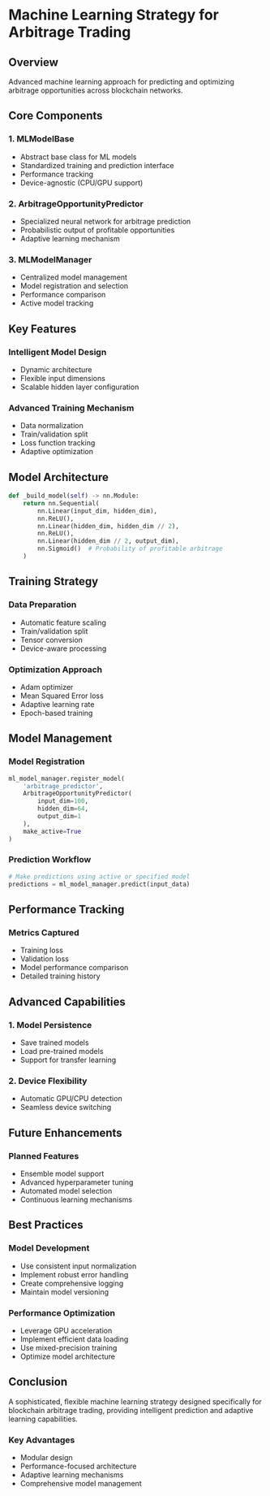 # Machine Learning Strategy for Arbitrage Trading

## Overview
Advanced machine learning approach for predicting and optimizing arbitrage opportunities across blockchain networks.

## Core Components

### 1. MLModelBase
- Abstract base class for ML models
- Standardized training and prediction interface
- Performance tracking
- Device-agnostic (CPU/GPU support)

### 2. ArbitrageOpportunityPredictor
- Specialized neural network for arbitrage prediction
- Probabilistic output of profitable opportunities
- Adaptive learning mechanism

### 3. MLModelManager
- Centralized model management
- Model registration and selection
- Performance comparison
- Active model tracking

## Key Features

### Intelligent Model Design
- Dynamic architecture
- Flexible input dimensions
- Scalable hidden layer configuration

### Advanced Training Mechanism
- Data normalization
- Train/validation split
- Loss function tracking
- Adaptive optimization

## Model Architecture

```python
def _build_model(self) -> nn.Module:
    return nn.Sequential(
        nn.Linear(input_dim, hidden_dim),
        nn.ReLU(),
        nn.Linear(hidden_dim, hidden_dim // 2),
        nn.ReLU(),
        nn.Linear(hidden_dim // 2, output_dim),
        nn.Sigmoid()  # Probability of profitable arbitrage
    )
```

## Training Strategy

### Data Preparation
- Automatic feature scaling
- Train/validation split
- Tensor conversion
- Device-aware processing

### Optimization Approach
- Adam optimizer
- Mean Squared Error loss
- Adaptive learning rate
- Epoch-based training

## Model Management

### Model Registration
```python
ml_model_manager.register_model(
    'arbitrage_predictor', 
    ArbitrageOpportunityPredictor(
        input_dim=100,
        hidden_dim=64,
        output_dim=1
    ),
    make_active=True
)
```

### Prediction Workflow
```python
# Make predictions using active or specified model
predictions = ml_model_manager.predict(input_data)
```

## Performance Tracking

### Metrics Captured
- Training loss
- Validation loss
- Model performance comparison
- Detailed training history

## Advanced Capabilities

### 1. Model Persistence
- Save trained models
- Load pre-trained models
- Support for transfer learning

### 2. Device Flexibility
- Automatic GPU/CPU detection
- Seamless device switching

## Future Enhancements

### Planned Features
- Ensemble model support
- Advanced hyperparameter tuning
- Automated model selection
- Continuous learning mechanisms

## Best Practices

### Model Development
- Use consistent input normalization
- Implement robust error handling
- Create comprehensive logging
- Maintain model versioning

### Performance Optimization
- Leverage GPU acceleration
- Implement efficient data loading
- Use mixed-precision training
- Optimize model architecture

## Conclusion
A sophisticated, flexible machine learning strategy designed specifically for blockchain arbitrage trading, providing intelligent prediction and adaptive learning capabilities.

### Key Advantages
- Modular design
- Performance-focused architecture
- Adaptive learning mechanisms
- Comprehensive model management
